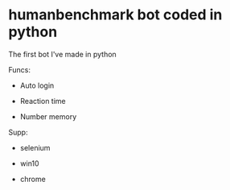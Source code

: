 # humanbenchmark bot coded in python

The first bot I've made in python

Funcs:

- Auto login

- Reaction time

- Number memory

Supp:

- selenium

- win10

- chrome
